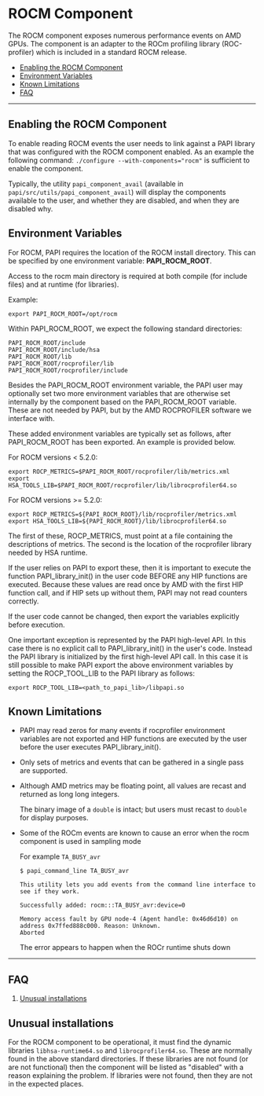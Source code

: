 # ROCM Component

The ROCM component exposes numerous performance events on AMD GPUs.
The component is an adapter to the ROCm profiling library (ROC-profiler) which is included in a standard ROCM release.


* [Enabling the ROCM Component](#markdown-header-enabling-the-rocm-component)
* [Environment Variables](#markdown-header-environment-variables)
* [Known Limitations](#markdown-header-known-limitations)
* [FAQ](#markdown-header-faq)
***
## Enabling the ROCM Component

To enable reading ROCM events the user needs to link against a PAPI library that was configured with the ROCM component enabled. As an example the following command: `./configure --with-components="rocm"` is sufficient to enable the component.

Typically, the utility `papi_component_avail` (available in `papi/src/utils/papi_component_avail`) will display the components available to the user, and whether they are disabled, and when they are disabled why.

## Environment Variables

For ROCM, PAPI requires the location of the ROCM install directory. This can be
specified by one environment variable: **PAPI\_ROCM\_ROOT**.

Access to the rocm main directory is required at both compile (for include
files) and at runtime (for libraries).

Example:

    export PAPI_ROCM_ROOT=/opt/rocm

Within PAPI\_ROCM\_ROOT, we expect the following standard directories:

    PAPI_ROCM_ROOT/include
    PAPI_ROCM_ROOT/include/hsa
    PAPI_ROCM_ROOT/lib
    PAPI_ROCM_ROOT/rocprofiler/lib
    PAPI_ROCM_ROOT/rocprofiler/include

Besides the PAPI\_ROCM\_ROOT environment variable, the PAPI user may optionally set
two more environment variables that are otherwise set internally by the component
based on the PAPI\_ROCM\_ROOT variable. These are not needed by PAPI, but by the AMD
ROCPROFILER software we interface with.

These added environment variables are typically set as follows, after
PAPI\_ROCM\_ROOT has been exported. An example is provided below.

For ROCM versions < 5.2.0:

    export ROCP_METRICS=$PAPI_ROCM_ROOT/rocprofiler/lib/metrics.xml
    export HSA_TOOLS_LIB=$PAPI_ROCM_ROOT/rocprofiler/lib/librocprofiler64.so

For ROCM versions >= 5.2.0:

    export ROCP_METRICS=${PAPI_ROCM_ROOT}/lib/rocprofiler/metrics.xml
    export HSA_TOOLS_LIB=${PAPI_ROCM_ROOT}/lib/librocprofiler64.so

The first of these, ROCP\_METRICS, must point at a file containing the
descriptions of metrics. The second is the location of the rocprofiler library
needed by HSA runtime.

If the user relies on PAPI to export these, then it is important to execute the
function PAPI\_library\_init() in the user code BEFORE any HIP functions are
executed. Because these values are read once by AMD with the first HIP function
call, and if HIP sets up without them, PAPI may not read counters correctly.

If the user code cannot be changed, then export the variables explicitly before
execution.

One important exception is represented by the PAPI high-level API. In this case
there is no explicit call to PAPI\_library\_init() in the user's code. Instead
the PAPI library is initialized by the first high-level API call. In this case
it is still possible to make PAPI export the above environment variables by
setting the ROCP\_TOOL\_LIB to the PAPI library as follows:

    export ROCP_TOOL_LIB=<path_to_papi_lib>/libpapi.so

## Known Limitations

* PAPI may read zeros for many events if rocprofiler environment variables are
  not exported and HIP functions are executed by the user before the user
  executes PAPI\_library\_init().

* Only sets of metrics and events that can be gathered in a single pass are supported.

* Although AMD metrics may be floating point, all values are recast and returned as long long integers.

    The binary image of a `double` is intact; but users must recast to `double` for display purposes.

* Some of the ROCm events are known to cause an error when the rocm component is used in sampling mode

    For example `TA_BUSY_avr`

    ```console
    $ papi_command_line TA_BUSY_avr

    This utility lets you add events from the command line interface to see if they work.

    Successfully added: rocm:::TA_BUSY_avr:device=0

    Memory access fault by GPU node-4 (Agent handle: 0x46d6d10) on address 0x7ffed888c000. Reason: Unknown.
    Aborted
    ```

    The error appears to happen when the ROCr runtime shuts down

***
## FAQ

1. [Unusual installations](#markdown-header-unusual-installations)

## Unusual installations
For the ROCM component to be operational, it must find the dynamic libraries `libhsa-runtime64.so` and `librocprofiler64.so`. These are normally found in the above standard directories. If these libraries are not found (or are not functional) then the component will be listed as "disabled" with a reason explaining the problem. If libraries were not found, then they are not in the expected places.
